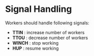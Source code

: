 # Signal Handling

Workers should handle following signals:

- **TTIN** : increase number of workers
- **TTOU** : decrease number of workers
- **WINCH** : stop working
- **HUP** : resume working

